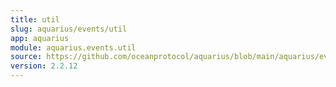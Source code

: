 ```yaml
---
title: util
slug: aquarius/events/util
app: aquarius
module: aquarius.events.util
source: https://github.com/oceanprotocol/aquarius/blob/main/aquarius/events/util.py
version: 2.2.12
---
```


